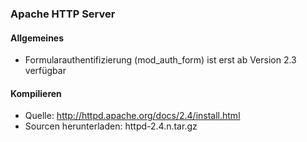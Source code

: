 ### Apache HTTP Server

#### Allgemeines

- Formularauthentifizierung (mod_auth_form) ist erst ab Version 2.3 verfügbar

#### Kompilieren

- Quelle: http://httpd.apache.org/docs/2.4/install.html
- Sourcen herunterladen: httpd-2.4.n.tar.gz
